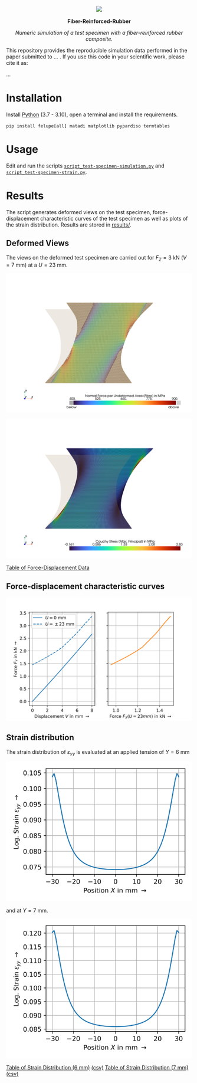 <p align="center">
  <a href="https://felupe.readthedocs.io/en/latest/?badge=latest"><img src="https://user-images.githubusercontent.com/5793153/235789118-eb03eb25-2556-401d-8a0f-580f37e72f8d.png" height="40px"/></a>
  <p align="center"><b>Fiber-Reinforced-Rubber</b></p>
  <p align="center"><em>Numeric simulation of a test specimen with a fiber-reinforced rubber composite.</em></p>
</p>

This repository provides the reproducible simulation data performed in the paper submitted to ... . If you use this code in your scientific work, please cite it as:

...

# Installation
Install [Python](https://www.python.org/downloads/) (3.7 - 3.10), open a terminal and install the requirements.

```
pip install felupe[all] matadi matplotlib pypardiso termtables
```

# Usage
Edit and run the scripts [`script_test-specimen-simulation.py`](script_test-specimen-simulation.py) and [`script_test-specimen-strain.py`](script_test-specimen-strain.py).

# Results
The script generates deformed views on the test specimen, force-displacement characteristic curves of the test specimen as well as plots of the strain distribution. Results are stored in [results/](results/).

## Deformed Views

The views on the deformed test specimen are carried out for $F_Z=3$ kN ($V=7$ mm) at a $U=23$ mm.

![](results/test_specimen_deformed_fibre.png)

![](results/test_specimen_deformed_rubber.png)

[Table of Force-Displacement Data](results/test_specimen_deformed_rubber.md)

## Force-displacement characteristic curves

![](results/test_specimen_forces_vs_displacement.svg)

## Strain distribution

The strain distribution of $\varepsilon_{yy}$ is evaluated at an applied tension of $Y=6$ mm

![](results/LogStrainYY_V=6mm.svg)

and at $Y=7$ mm.

![](results/LogStrainYY_V=7mm.svg)

[Table of Strain Distribution (6 mm)](results/LogStrainYY_V=6mm.md) [(csv)](results/LogStrainYY_V=6mm.csv)
[Table of Strain Distribution (7 mm)](results/LogStrainYY_V=7mm.md) [(csv)](results/LogStrainYY_V=7mm.csv)

